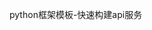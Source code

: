 <!--
 * @Author: H
 * @Date: 2024-07-25 16:09:56
 * @Version: 1.0
 * @License: H
 * @Desc: 
-->
python框架模板-快速构建api服务